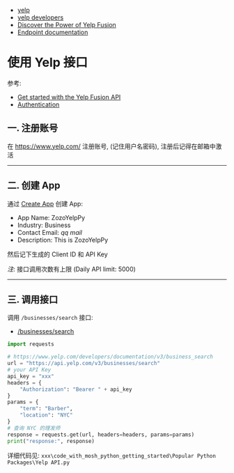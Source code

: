 
- [yelp](https://www.yelp.com/)
- [yelp developers](https://www.yelp.com/developers/)
- [Discover the Power of Yelp Fusion](https://www.yelp.com/fusion)
- [Endpoint documentation](https://www.yelp.com/developers/documentation/v3)

# 使用 Yelp 接口

参考:
- [Get started with the Yelp Fusion API](https://www.yelp.com/developers/documentation/v3/get_started)
- [Authentication](https://www.yelp.com/developers/documentation/v3/authentication)

## 一. 注册账号

在 https://www.yelp.com/ 注册账号, (记住用户名密码), 注册后记得在邮箱中激活

---

## 二. 创建 App

通过 [Create App](https://www.yelp.com/developers/v3/manage_app) 创建 App:
- App Name: ZozoYelpPy
- Industry: Business
- Contact Email: _qq mail_
- Description: This is ZozoYelpPy

然后记下生成的 Client ID 和 API Key

_注_: 接口调用次数有上限 (Daily API limit: 5000)

---

## 三. 调用接口

调用 `/businesses/search` 接口:
- [/businesses/search](https://www.yelp.com/developers/documentation/v3/business_search)

```python
import requests

# https://www.yelp.com/developers/documentation/v3/business_search
url = "https://api.yelp.com/v3/businesses/search"
# your API Key
api_key = "xxx"
headers = {
    "Authorization": "Bearer " + api_key
}
params = {
    "term": "Barber",
    "location": "NYC"
}
# 查询 NYC 的理发师
response = requests.get(url, headers=headers, params=params)
print("response:", response)
```

详细代码见: `xxx\code_with_mosh_python_getting_started\Popular Python Packages\Yelp API.py`
